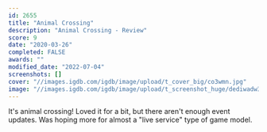```yaml
---
id: 2655
title: "Animal Crossing"
description: "Animal Crossing - Review"
score: 9
date: "2020-03-26"
completed: FALSE
awards: ""
modified_date: "2022-07-04"
screenshots: []
cover: "//images.igdb.com/igdb/image/upload/t_cover_big/co3wmn.jpg"
image: "//images.igdb.com/igdb/image/upload/t_screenshot_huge/dediwadw3vwurrcdodc5.jpg"
---
```

It's animal crossing! Loved it for a bit, but there aren't enough event updates. Was hoping more for almost a "live service" type of game model.